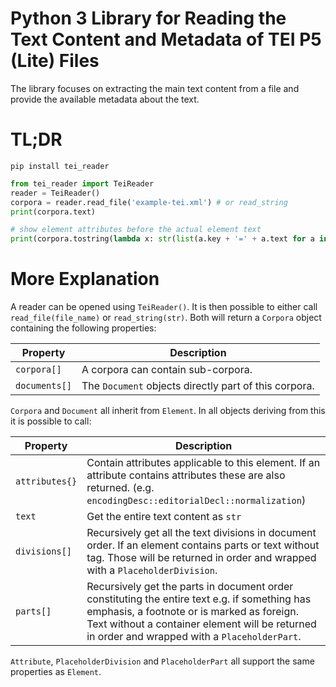 # Python 3 Library for Reading the Text Content and Metadata of TEI P5 (Lite) Files

The library focuses on extracting the main text content from a file and provide the available metadata about the text.

# TL;DR

```
pip install tei_reader
```

```python
from tei_reader import TeiReader
reader = TeiReader()
corpora = reader.read_file('example-tei.xml') # or read_string
print(corpora.text)

# show element attributes before the actual element text
print(corpora.tostring(lambda x: str(list(a.key + '=' + a.text for a in x.attributes))))
```

# More Explanation
A reader can be opened using `TeiReader()`. It is then possible to either call `read_file(file_name)` or `read_string(str)`. Both will return a `Corpora` object containing the following properties:

| Property | Description |
| --- | --- |
| `corpora[]` |  A corpora can contain sub-corpora. |
| `documents[]` | The `Document` objects directly part of this corpora. |

`Corpora` and `Document` all inherit from `Element`. In all objects deriving from this it is possible to call:

| Property | Description
| --- | --- |
| `attributes{}` | Contain attributes applicable to this element. If an attribute contains attributes these are also returned. (e.g. `encodingDesc::editorialDecl::normalization`) |
| `text` | Get the entire text content as `str` |
| `divisions[]` | Recursively get all the text divisions in document order. If an element contains parts or text without tag. Those will be returned in order and wrapped with a `PlaceholderDivision`. |
| `parts[]` | Recursively get the parts in document order constituting the entire text e.g. if something has emphasis, a footnote or is marked as foreign. Text without a container element will be returned in order and wrapped with a `PlaceholderPart`. |

`Attribute`, `PlaceholderDivision` and `PlaceholderPart` all support the same properties as `Element`.
